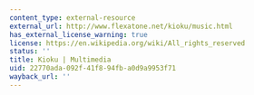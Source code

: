 ```yaml
---
content_type: external-resource
external_url: http://www.flexatone.net/kioku/music.html
has_external_license_warning: true
license: https://en.wikipedia.org/wiki/All_rights_reserved
status: ''
title: Kioku | Multimedia
uid: 22770ada-092f-41f8-94fb-a0d9a9953f71
wayback_url: ''
---
```

